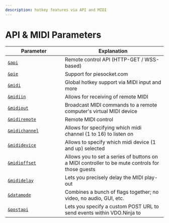 ```yaml
---
description: hotkey features via API and MIDI
---
```


# API & MIDI Parameters

<table><thead><tr><th width="213.75007715635093">Parameter</th><th width="446.4285714285714">Explanation</th></tr></thead><tbody><tr><td><a href="../../general-settings/api.md"><code>&#x26;api</code></a></td><td>Remote control API (HTTP-GET / WSS-based)</td></tr><tr><td><a href="../../general-settings/pie.md"><code>&#x26;pie</code></a></td><td>Support for piesocket.com</td></tr><tr><td><a href="../../midi-settings/midiin.md"><code>&#x26;midi</code></a></td><td>Global hotkey support via MIDI input and more</td></tr><tr><td><a href="../../midi-settings/midiin.md"><code>&#x26;midiin</code></a></td><td>Allows for receiving of remote MIDI</td></tr><tr><td><a href="../../midi-settings/midiout.md"><code>&#x26;midiout</code></a></td><td>Broadcast MIDI commands to a remote computer's virtual MIDI device</td></tr><tr><td><a href="../../director-settings/midiremote.md"><code>&#x26;midiremote</code></a></td><td>Remote MIDI control</td></tr><tr><td><a href="../../midi-settings/and-midichannel.md"><code>&#x26;midichannel</code></a></td><td>Allows for specifying which midi channel (1 to 16) to listen on</td></tr><tr><td><a href="../../midi-settings/and-mididevice.md"><code>&#x26;mididevice</code></a></td><td>Allows to specify which midi device (1 and up) selected</td></tr><tr><td><a href="../../midi-settings/and-midioffset.md"><code>&#x26;midioffset</code></a></td><td>Allows you to set a series of buttons on a MIDI controller to be mute controls for those guests</td></tr><tr><td><a href="and-mididelay.md"><code>&#x26;mididelay</code></a></td><td>Lets you precisely delay the MIDI play-out</td></tr><tr><td><a href="../../newly-added-parameters/and-datamode.md"><code>&#x26;datamode</code></a></td><td>Combines a bunch of flags together; no video, no audio, GUI, etc.</td></tr><tr><td><a href="and-postapi.md"><code>&#x26;postapi</code></a></td><td>Lets you specify a custom POST URL to send events within VDO.Ninja to</td></tr></tbody></table>
